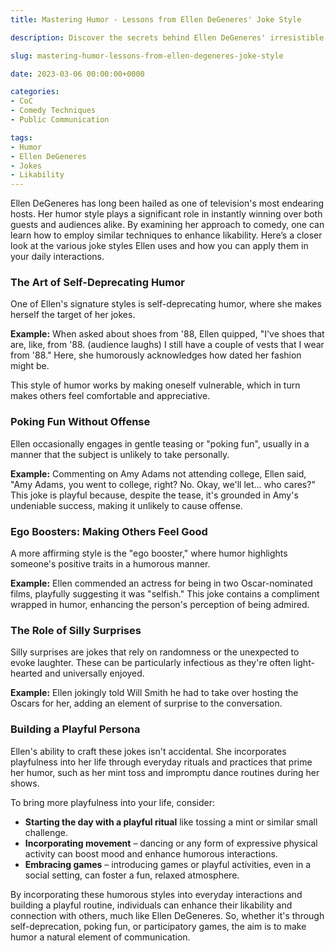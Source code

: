 ```yaml
---
title: Mastering Humor - Lessons from Ellen DeGeneres' Joke Style

description: Discover the secrets behind Ellen DeGeneres' irresistible humor style and learn how to apply these techniques to make yourself more likable and charismatic.

slug: mastering-humor-lessons-from-ellen-degeneres-joke-style

date: 2023-03-06 00:00:00+0000

categories:
- CoC
- Comedy Techniques
- Public Communication

tags:
- Humor
- Ellen DeGeneres
- Jokes
- Likability
---
```


Ellen DeGeneres has long been hailed as one of television's most endearing hosts. Her humor style plays a significant role in instantly winning over both guests and audiences alike. By examining her approach to comedy, one can learn how to employ similar techniques to enhance likability. Here’s a closer look at the various joke styles Ellen uses and how you can apply them in your daily interactions.

### The Art of Self-Deprecating Humor

One of Ellen's signature styles is self-deprecating humor, where she makes herself the target of her jokes.

**Example:** When asked about shoes from '88, Ellen quipped, "I've shoes that are, like, from '88. (audience laughs) I still have a couple of vests that I wear from '88." Here, she humorously acknowledges how dated her fashion might be.

This style of humor works by making oneself vulnerable, which in turn makes others feel comfortable and appreciative.

### Poking Fun Without Offense

Ellen occasionally engages in gentle teasing or "poking fun", usually in a manner that the subject is unlikely to take personally.

**Example:** Commenting on Amy Adams not attending college, Ellen said, "Amy Adams, you went to college, right? No. Okay, we'll let… who cares?" This joke is playful because, despite the tease, it's grounded in Amy's undeniable success, making it unlikely to cause offense.

### Ego Boosters: Making Others Feel Good

A more affirming style is the "ego booster," where humor highlights someone's positive traits in a humorous manner.

**Example:** Ellen commended an actress for being in two Oscar-nominated films, playfully suggesting it was "selfish." This joke contains a compliment wrapped in humor, enhancing the person's perception of being admired.

### The Role of Silly Surprises

Silly surprises are jokes that rely on randomness or the unexpected to evoke laughter. These can be particularly infectious as they're often light-hearted and universally enjoyed.

**Example:** Ellen jokingly told Will Smith he had to take over hosting the Oscars for her, adding an element of surprise to the conversation.

### Building a Playful Persona

Ellen's ability to craft these jokes isn't accidental. She incorporates playfulness into her life through everyday rituals and practices that prime her humor, such as her mint toss and impromptu dance routines during her shows.

To bring more playfulness into your life, consider:

- **Starting the day with a playful ritual** like tossing a mint or similar small challenge.
- **Incorporating movement** – dancing or any form of expressive physical activity can boost mood and enhance humorous interactions.
- **Embracing games** – introducing games or playful activities, even in a social setting, can foster a fun, relaxed atmosphere.

By incorporating these humorous styles into everyday interactions and building a playful routine, individuals can enhance their likability and connection with others, much like Ellen DeGeneres. So, whether it's through self-deprecation, poking fun, or participatory games, the aim is to make humor a natural element of communication.

